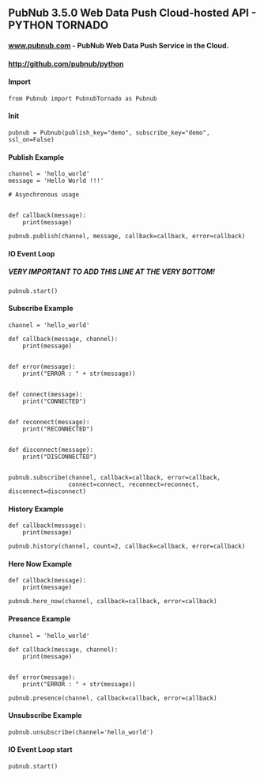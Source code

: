## PubNub 3.5.0 Web Data Push Cloud-hosted API - PYTHON TORNADO
#### www.pubnub.com - PubNub Web Data Push Service in the Cloud. 
#### http://github.com/pubnub/python

#### Import
```
from Pubnub import PubnubTornado as Pubnub
```

#### Init
```
pubnub = Pubnub(publish_key="demo", subscribe_key="demo", ssl_on=False)
```

#### Publish Example
```
channel = 'hello_world'
message = 'Hello World !!!'

# Asynchronous usage


def callback(message):
    print(message)

pubnub.publish(channel, message, callback=callback, error=callback)
```

#### IO Event Loop
##### VERY IMPORTANT TO ADD THIS LINE AT THE VERY BOTTOM!

```
pubnub.start()
```

#### Subscribe Example
```
channel = 'hello_world'

def callback(message, channel):
    print(message)


def error(message):
    print("ERROR : " + str(message))


def connect(message):
    print("CONNECTED")


def reconnect(message):
    print("RECONNECTED")


def disconnect(message):
    print("DISCONNECTED")


pubnub.subscribe(channel, callback=callback, error=callback,
                 connect=connect, reconnect=reconnect, disconnect=disconnect)
```

#### History Example
```
def callback(message):
    print(message)

pubnub.history(channel, count=2, callback=callback, error=callback)
```

#### Here Now Example
```
def callback(message):
    print(message)

pubnub.here_now(channel, callback=callback, error=callback)
```

#### Presence Example
```
channel = 'hello_world'

def callback(message, channel):
    print(message)


def error(message):
    print("ERROR : " + str(message))

pubnub.presence(channel, callback=callback, error=callback)
```

#### Unsubscribe Example
```
pubnub.unsubscribe(channel='hello_world')
```

#### IO Event Loop start
```
pubnub.start()
```